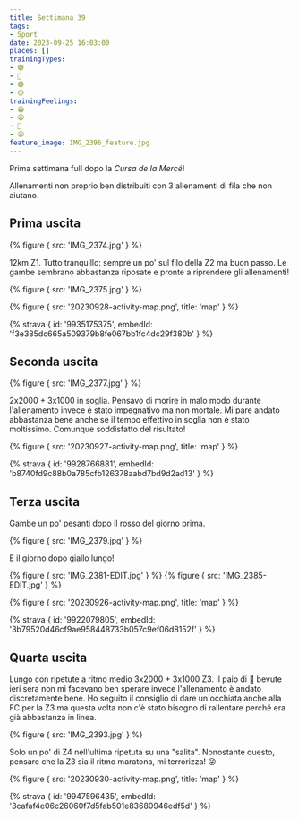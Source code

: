 ```yaml
---
title: Settimana 39
tags:
- Sport
date: 2023-09-25 16:03:00
places: []
trainingTypes:
- 🟢
- 🔴
- 🟢
- 🟡
trainingFeelings:
- 😀
- 😀
- 🙂
- 😀
feature_image: IMG_2396_feature.jpg
---
```


Prima settimana full dopo la _Cursa de la Mercé_!

<!--more--> 

Allenamenti non proprio ben distribuiti con 3 allenamenti di fila che non aiutano.

## Prima uscita

{% figure { src: 'IMG_2374.jpg' } %}

12km Z1. Tutto tranquillo: sempre un po' sul filo della Z2 ma buon passo. Le gambe sembrano abbastanza riposate e pronte a riprendere gli allenamenti!

{% figure { src: 'IMG_2375.jpg' } %}

{% figure { src: '20230928-activity-map.png', title: 'map' } %}

{% strava { id: '9935175375', embedId: 'f3e385dc665a509379b8fe067bb1fc4dc29f380b' } %}

## Seconda uscita

{% figure { src: 'IMG_2377.jpg' } %}

2x2000 + 3x1000 in soglia. Pensavo di morire in malo modo durante l'allenamento invece è stato impegnativo ma non mortale. Mi pare andato abbastanza bene anche se il tempo effettivo in soglia non è stato moltissimo. Comunque soddisfatto del risultato!

{% figure { src: '20230927-activity-map.png', title: 'map' } %}

{% strava { id: '9928766881', embedId: 'b8740fd9c88b0a785cfb126378aabd7bd9d2ad13' } %}

## Terza uscita

Gambe un po' pesanti dopo il rosso del giorno prima.

{% figure { src: 'IMG_2379.jpg' } %}

E il giorno dopo giallo lungo!

{% figure { src: 'IMG_2381-EDIT.jpg' } %}
{% figure { src: 'IMG_2385-EDIT.jpg' } %}

{% figure { src: '20230926-activity-map.png', title: 'map' } %}

{% strava { id: '9922079805', embedId: '3b79520d46cf9ae958448733b057c9ef06d8152f' } %}

## Quarta uscita

Lungo con ripetute a ritmo medio 3x2000 + 3x1000 Z3. Il paio di 🍻 bevute ieri sera  non mi facevano ben sperare invece l'allenamento è andato discretamente bene. Ho seguito il consiglio di dare un'occhiata anche alla FC per la Z3 ma questa volta non c'è stato bisogno di rallentare perché era già abbastanza in linea. 

{% figure { src: 'IMG_2393.jpg' } %}

Solo un po' di Z4 nell'ultima ripetuta su una "salita".
Nonostante questo, pensare che la Z3 sia il ritmo maratona, mi terrorizza! 😜

{% figure { src: '20230930-activity-map.png', title: 'map' } %}

{% strava { id: '9947596435', embedId: '3cafaf4e06c26060f7d5fab501e83680946edf5d' } %}